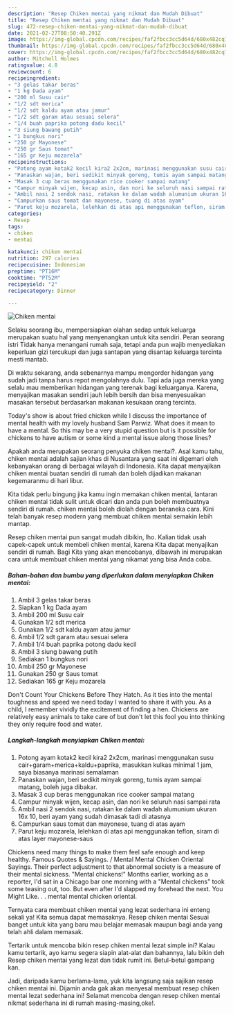 ```yaml
---
description: "Resep Chiken mentai yang nikmat dan Mudah Dibuat"
title: "Resep Chiken mentai yang nikmat dan Mudah Dibuat"
slug: 472-resep-chiken-mentai-yang-nikmat-dan-mudah-dibuat
date: 2021-02-27T08:50:40.291Z
image: https://img-global.cpcdn.com/recipes/faf2fbcc3cc5d64d/680x482cq70/chiken-mentai-foto-resep-utama.jpg
thumbnail: https://img-global.cpcdn.com/recipes/faf2fbcc3cc5d64d/680x482cq70/chiken-mentai-foto-resep-utama.jpg
cover: https://img-global.cpcdn.com/recipes/faf2fbcc3cc5d64d/680x482cq70/chiken-mentai-foto-resep-utama.jpg
author: Mitchell Holmes
ratingvalue: 4.8
reviewcount: 6
recipeingredient:
- "3 gelas takar beras"
- "1 kg Dada ayam"
- "200 ml Susu cair"
- "1/2 sdt merica"
- "1/2 sdt kaldu ayam atau jamur"
- "1/2 sdt garam atau sesuai selera"
- "1/4 buah paprika potong dadu kecil"
- "3 siung bawang putih"
- "1 bungkus nori"
- "250 gr Mayonese"
- "250 gr Saus tomat"
- "165 gr Keju mozarela"
recipeinstructions:
- "Potong ayam kotak2 kecil kira2 2x2cm, marinasi menggunakan susu cair+garam+merica+kaldu+paprika, masukkan kulkas minimal 1 jam, saya biasanya marinasi semalaman"
- "Panaskan wajan, beri sedikit minyak goreng, tumis ayam sampai matang, boleh juga dibakar."
- "Masak 3 cup beras menggunakan rice cooker sampai matang"
- "Campur minyak wijen, kecap asin, dan nori ke seluruh nasi sampai rata"
- "Ambil nasi 2 sendok nasi, ratakan ke dalam wadah alumunium ukuran 16x 10, beri ayam yang sudah dimasak tadi di atasnya"
- "Campurkan saus tomat dan mayonese, tuang di atas ayam"
- "Parut keju mozarela, lelehkan di atas api menggunakan teflon, siram di atas layer mayonese-saus"
categories:
- Resep
tags:
- chiken
- mentai

katakunci: chiken mentai 
nutrition: 297 calories
recipecuisine: Indonesian
preptime: "PT16M"
cooktime: "PT52M"
recipeyield: "2"
recipecategory: Dinner

---
```



![Chiken mentai](https://img-global.cpcdn.com/recipes/faf2fbcc3cc5d64d/680x482cq70/chiken-mentai-foto-resep-utama.jpg)

Selaku seorang ibu, mempersiapkan olahan sedap untuk keluarga merupakan suatu hal yang menyenangkan untuk kita sendiri. Peran seorang istri Tidak hanya menangani rumah saja, tetapi anda pun wajib menyediakan keperluan gizi tercukupi dan juga santapan yang disantap keluarga tercinta mesti mantab.

Di waktu  sekarang, anda sebenarnya mampu mengorder hidangan yang sudah jadi tanpa harus repot mengolahnya dulu. Tapi ada juga mereka yang selalu mau memberikan hidangan yang terenak bagi keluarganya. Karena, menyajikan masakan sendiri jauh lebih bersih dan bisa menyesuaikan masakan tersebut berdasarkan makanan kesukaan orang tercinta. 

Today&#39;s show is about fried chicken while I discuss the importance of mental health with my lovely husband Sam Parwiz. What does it mean to have a mental. So this may be a very stupid question but is it possible for chickens to have autism or some kind a mental issue along those lines?

Apakah anda merupakan seorang penyuka chiken mentai?. Asal kamu tahu, chiken mentai adalah sajian khas di Nusantara yang saat ini digemari oleh kebanyakan orang di berbagai wilayah di Indonesia. Kita dapat menyajikan chiken mentai buatan sendiri di rumah dan boleh dijadikan makanan kegemaranmu di hari libur.

Kita tidak perlu bingung jika kamu ingin memakan chiken mentai, lantaran chiken mentai tidak sulit untuk dicari dan anda pun boleh membuatnya sendiri di rumah. chiken mentai boleh diolah dengan beraneka cara. Kini telah banyak resep modern yang membuat chiken mentai semakin lebih mantap.

Resep chiken mentai pun sangat mudah dibikin, lho. Kalian tidak usah capek-capek untuk membeli chiken mentai, karena Kita dapat menyajikan sendiri di rumah. Bagi Kita yang akan mencobanya, dibawah ini merupakan cara untuk membuat chiken mentai yang nikamat yang bisa Anda coba.

<!--inarticleads1-->

##### Bahan-bahan dan bumbu yang diperlukan dalam menyiapkan Chiken mentai:

1. Ambil 3 gelas takar beras
1. Siapkan 1 kg Dada ayam
1. Ambil 200 ml Susu cair
1. Gunakan 1/2 sdt merica
1. Gunakan 1/2 sdt kaldu ayam atau jamur
1. Ambil 1/2 sdt garam atau sesuai selera
1. Ambil 1/4 buah paprika potong dadu kecil
1. Ambil 3 siung bawang putih
1. Sediakan 1 bungkus nori
1. Ambil 250 gr Mayonese
1. Gunakan 250 gr Saus tomat
1. Sediakan 165 gr Keju mozarela


Don&#39;t Count Your Chickens Before They Hatch. As it ties into the mental toughness and speed we need today I wanted to share it with you. As a child, I remember vividly the excitement of finding a hen. Chickens are relatively easy animals to take care of but don&#39;t let this fool you into thinking they only require food and water. 

<!--inarticleads2-->

##### Langkah-langkah menyiapkan Chiken mentai:

1. Potong ayam kotak2 kecil kira2 2x2cm, marinasi menggunakan susu cair+garam+merica+kaldu+paprika, masukkan kulkas minimal 1 jam, saya biasanya marinasi semalaman
1. Panaskan wajan, beri sedikit minyak goreng, tumis ayam sampai matang, boleh juga dibakar.
1. Masak 3 cup beras menggunakan rice cooker sampai matang
1. Campur minyak wijen, kecap asin, dan nori ke seluruh nasi sampai rata
1. Ambil nasi 2 sendok nasi, ratakan ke dalam wadah alumunium ukuran 16x 10, beri ayam yang sudah dimasak tadi di atasnya
1. Campurkan saus tomat dan mayonese, tuang di atas ayam
1. Parut keju mozarela, lelehkan di atas api menggunakan teflon, siram di atas layer mayonese-saus


Chickens need many things to make them feel safe enough and keep healthy. Famous Quotes &amp; Sayings. / Mental Mental Chicken Oriental Sayings. Their perfect adjustment to that abnormal society is a measure of their mental sickness. &#34;Mental chickens!&#34; Months earlier, working as a reporter, I&#39;d sat in a Chicago bar one morning with a &#34;Mental chickens&#34; took some teasing out, too. But even after I&#39;d slapped my forehead the next. You Might Like. . . mental mental chicken oriental. 

Ternyata cara membuat chiken mentai yang lezat sederhana ini enteng sekali ya! Kita semua dapat memasaknya. Resep chiken mentai Sesuai banget untuk kita yang baru mau belajar memasak maupun bagi anda yang telah ahli dalam memasak.

Tertarik untuk mencoba bikin resep chiken mentai lezat simple ini? Kalau kamu tertarik, ayo kamu segera siapin alat-alat dan bahannya, lalu bikin deh Resep chiken mentai yang lezat dan tidak rumit ini. Betul-betul gampang kan. 

Jadi, daripada kamu berlama-lama, yuk kita langsung saja sajikan resep chiken mentai ini. Dijamin anda gak akan menyesal membuat resep chiken mentai lezat sederhana ini! Selamat mencoba dengan resep chiken mentai nikmat sederhana ini di rumah masing-masing,oke!.

